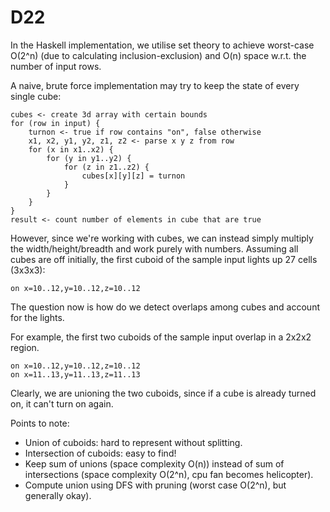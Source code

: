 # D22

In the Haskell implementation, we utilise set theory to achieve worst-case O(2^n) (due to calculating inclusion-exclusion) and O(n) space w.r.t. the number of input rows.

A naive, brute force implementation may try to keep the state of every single cube:

```
cubes <- create 3d array with certain bounds
for (row in input) {
    turnon <- true if row contains "on", false otherwise
    x1, x2, y1, y2, z1, z2 <- parse x y z from row
    for (x in x1..x2) {
        for (y in y1..y2) {
            for (z in z1..z2) {
                cubes[x][y][z] = turnon
            }
        }
    }
}
result <- count number of elements in cube that are true
```

However, since we're working with cubes, we can instead simply multiply the width/height/breadth and work purely with numbers. Assuming all cubes are off initially, the first cuboid of the sample input lights up 27 cells (3x3x3):
```
on x=10..12,y=10..12,z=10..12
```

The question now is how do we detect overlaps among cubes and account for the lights.

For example, the first two cuboids of the sample input overlap in a 2x2x2 region.
```
on x=10..12,y=10..12,z=10..12
on x=11..13,y=11..13,z=11..13
```

Clearly, we are unioning the two cuboids, since if a cube is already turned on, it can't turn on again.

<!-- TODO -->

Points to note:
* Union of cuboids: hard to represent without splitting.
* Intersection of cuboids: easy to find!
* Keep sum of unions (space complexity O(n)) instead of sum of intersections (space complexity O(2^n), cpu fan becomes helicopter).
* Compute union using DFS with pruning (worst case O(2^n), but generally okay).

<!-- 
-- |A u B|
-- on:  |A u B u C|
-- off: |A u B| - |(A u B) n C|
--      |A u B| - |(A u B) n C| + |C| - |C| = |A u B u C| - |C|
-- off,on:  |A u B u C| - |C| + |D| - |(A u B u C) n D| + |C n D|
--          |A u B u C u D| - |C| + |C n D|
--          |A u B u C u D| - |C u D| + |D|
-- off,on,on:   |A u B u C u D| - |C u D| + |D| + |E| - |(A u B u C u D) n E| + |(C u D) n E| - |D n E|
--              |A u B u C u D u E| - |C u D u E| + |D u E|
-- off,on,on,on:  |A u B u C u D u E| - |C u D u E| + |D u E| + |F| - |(A u B u C u D u E) n F| + |(C u D u E) n F| - |(D u E) n F|
--                |A u B u C u D u E u F| - |C u D u E u F| + |D u E u F|
-- off,on,off:  |A u B u C u D| - |C u D| + |D| - |(A u B u C u D) n E| + |(C u D) n E| - |D n E|
--              |A u B u C u D u E| - |C u D u E| + |D| - |D n E|
--              |A u B u C u D u E| - |C u D u E| + |D u E| - |E|
-- off,off: |A u B u C| - |C| - |(A u B u C) n D| + |C n D|
--          |A u B u C u D| - |C| - |D| + |C n D|
--          |A u B u C u D| - |C u D|
-- off,off,on:  |A u B u C u D| - |C u D| + |E| - |(A u B u C u D) n E| + |(C u D) n E|
--              |A u B u C u D u E| - |C u D| + |(C u D) n E|
--              |A u B u C u D u E| - |C u D u E| + |E|
-- off,off,off: |A u B u C u D| - |C u D| - |(A u B u C u D) n E| + |(C u D) n E|
--              |A u B u C u D u E| - |C u D u E|
-- 

-- |X u Y| = |X| + |Y| - |X n Y|

{-
+ A
  - A n B
    + A n B n C
  - A n C
+ B
  - B n C
+ C

def f(A, n, d, set):
  for (i=d; i < n; i++)
    set += A[i]
    f(A, n, d+1)
    set -= A[i]
-->